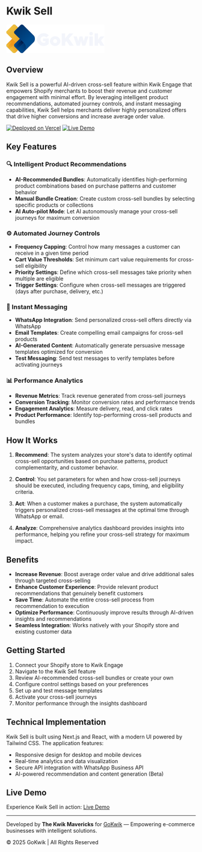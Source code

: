 # Kwik Sell

![GoKwik Logo](public/gokwiklogo.png)

## Overview

Kwik Sell is a powerful AI-driven cross-sell feature within Kwik Engage that empowers Shopify merchants to boost their revenue and customer engagement with minimal effort. By leveraging intelligent product recommendations, automated journey controls, and instant messaging capabilities, Kwik Sell helps merchants deliver highly personalized offers that drive higher conversions and increase average order value.

[![Deployed on Vercel](https://img.shields.io/badge/Deployed%20on-Vercel-black?style=for-the-badge&logo=vercel)](https://vercel.com/vipultanwargokwik-gmailcoms-projects/v0-kwik-engage-smart-cross-sell)
[![Live Demo](https://img.shields.io/badge/Live%20Demo-View%20App-blue?style=for-the-badge)](https://v0-kwik-engage-smart-cross-sell-blond.vercel.app/)

## Key Features

### 🔍 Intelligent Product Recommendations

- **AI-Recommended Bundles**: Automatically identifies high-performing product combinations based on purchase patterns and customer behavior
- **Manual Bundle Creation**: Create custom cross-sell bundles by selecting specific products or collections
- **AI Auto-pilot Mode**: Let AI autonomously manage your cross-sell journeys for maximum conversion

### ⚙️ Automated Journey Controls

- **Frequency Capping**: Control how many messages a customer can receive in a given time period
- **Cart Value Thresholds**: Set minimum cart value requirements for cross-sell eligibility
- **Priority Settings**: Define which cross-sell messages take priority when multiple are eligible
- **Trigger Settings**: Configure when cross-sell messages are triggered (days after purchase, delivery, etc.)

### 💬 Instant Messaging

- **WhatsApp Integration**: Send personalized cross-sell offers directly via WhatsApp
- **Email Templates**: Create compelling email campaigns for cross-sell products
- **AI-Generated Content**: Automatically generate persuasive message templates optimized for conversion
- **Test Messaging**: Send test messages to verify templates before activating journeys

### 📊 Performance Analytics

- **Revenue Metrics**: Track revenue generated from cross-sell journeys
- **Conversion Tracking**: Monitor conversion rates and performance trends
- **Engagement Analytics**: Measure delivery, read, and click rates
- **Product Performance**: Identify top-performing cross-sell products and bundles

## How It Works

1. **Recommend**: The system analyzes your store's data to identify optimal cross-sell opportunities based on purchase patterns, product complementarity, and customer behavior.

2. **Control**: You set parameters for when and how cross-sell journeys should be executed, including frequency caps, timing, and eligibility criteria.

3. **Act**: When a customer makes a purchase, the system automatically triggers personalized cross-sell messages at the optimal time through WhatsApp or email.

4. **Analyze**: Comprehensive analytics dashboard provides insights into performance, helping you refine your cross-sell strategy for maximum impact.

## Benefits

- **Increase Revenue**: Boost average order value and drive additional sales through targeted cross-selling
- **Enhance Customer Experience**: Provide relevant product recommendations that genuinely benefit customers
- **Save Time**: Automate the entire cross-sell process from recommendation to execution
- **Optimize Performance**: Continuously improve results through AI-driven insights and recommendations
- **Seamless Integration**: Works natively with your Shopify store and existing customer data

## Getting Started

1. Connect your Shopify store to Kwik Engage
2. Navigate to the Kwik Sell feature
3. Review AI-recommended cross-sell bundles or create your own
4. Configure control settings based on your preferences
5. Set up and test message templates
6. Activate your cross-sell journeys
7. Monitor performance through the insights dashboard

## Technical Implementation

Kwik Sell is built using Next.js and React, with a modern UI powered by Tailwind CSS. The application features:

- Responsive design for desktop and mobile devices
- Real-time analytics and data visualization
- Secure API integration with WhatsApp Business API
- AI-powered recommendation and content generation (Beta)

## Live Demo

Experience Kwik Sell in action: [Live Demo](https://v0-kwik-engage-smart-cross-sell-blond.vercel.app/)

---

Developed by **The Kwik Mavericks** for [GoKwik](https://gokwik.co) — Empowering e-commerce businesses with intelligent solutions.

© 2025 GoKwik | All Rights Reserved